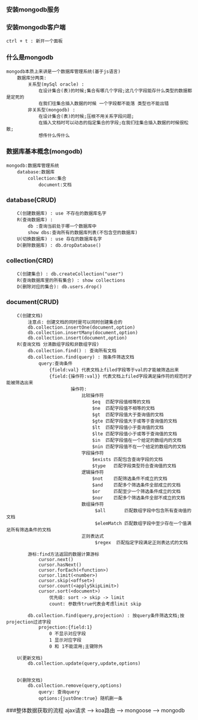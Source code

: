 ### 安装mongodb服务

### 安装mongodb客户端
    ctrl + t : 新开一个面板

### 什么是mongodb
    mongodb本质上来讲是一个数据库管理系统(基于js语言)
        数据库分两类:
            关系型(mySql oracle) :
                在设计集合(表)的时候;集合有哪几个字段;这几个字段能存什么类型的数据都是定死的
                在我们往集合插入数据的时候 一个字段都不能落 类型也不能出错
            非关系型(mongodb) :
                在设计集合(表)的时候;压根不用关系字段问题;
                在插入文档时可以动态的指定集合的字段;在我们往集合插入数据的时候很松散;
                想传什么传什么

### 数据库基本概念(mongodb)
    mongodb:数据库管理系统
        database:数据库
            collection:集合
                document:文档

###  database(CRUD)
        C(创建数据库) : use 不存在的数据库名字
        R(查询数据库) :
            db :查询当前处于哪一个数据库中
            show dbs:查询所有的数据库列表(不包含空的数据库)
        U(切换数据库) : use 存在的数据库名字
        D(删除数据库) : db.dropDatabase()

### collection(CRD)
        C(创建集合) : db.createCollection("user")
        R(查询数据库里的所有集合) : show collections
        D(删除对应的集合): db.users.drop()

### document(CRUD)
        C(创建文档)
            注意点: 创建文档的同时是可以同时创建集合的
            db.collection.insertOne(document,option)
            db.collection.insertMany(document,option)
            db.collection.insert(document,option)
        R(查询文档 分清数组字段和非数组字段)
            db.collection.find() : 查询所有文档
            db.collection.find(query) : 按条件筛选文档
                query:查询条件
                    {field:val} 代表文档上filed字段等于val的才能被筛选出来
                    {field:{操作符:val}} 代表文档上filed字段满足操作符的规范时才能被筛选出来
                            操作符:
                                比较操作符
                                    $eq	 匹配字段值相等的文档
                                    $ne	 匹配字段值不相等的文档
                                    $gt	 匹配字段值大于查询值的文档
                                    $gte 匹配字段值大于或等于查询值的文档
                                    $lt	 匹配字段值小于查询值的文档
                                    $lte 匹配字段值小于或等于查询值的文档
                                    $in	 匹配字段值在一个给定的数组内的文档
                                    $nin 匹配字段值不在一个给定的数组内的文档
                                字段操作符
                                    $exists	匹配包含查询字段的文档
                                    $type	匹配字段类型符合查询值的文档
                                逻辑操作符
                                    $not	匹配筛选条件不成立的文档
                                    $and	匹配多个筛选条件全部成立的文档
                                    $or	    匹配至少一个筛选条件成立的文档
                                    $nor	匹配多个筛选条件全部不成立的文档
                                数组操作符
                                     $all	    匹配数组字段中包含所有查询值的文档
                                     $elemMatch	匹配数组字段中至少存在一个值满足所有筛选条件的文档
                                正则表达式
                                     $regex  匹配指定字段满足正则表达式的文档

            游标:find方法返回的数据计算游标
                cursor.next()
                cursor.hasNext()
                cursor.forEach(<function>)
                cursor.limit(<number>)
                cursor.skip(<offset>)
                cursor.count(<applySkipLimit>)
                cursor.sort(<document>)
                    优先级: sort -> skip -> limit
                    count: 参数传true代表会考虑limit skip

            db.collection.find(query,projection) : 按query条件筛选文档;按projection过滤字段
                projection:{field:1}
                    0 不显示对应字段
                    1 显示对应字段
                    0 和 1不能混用;主键除外

        U(更新文档)
            db.collection.update(query,update,options)


        D(删除文档)
            db.collection.remove(query,options)
                query: 查询query
                options:{justOne:true} 随机删一条




###整体数据获取的流程
    ajax请求 --> koa路由 --> mongoose --> mongodb
